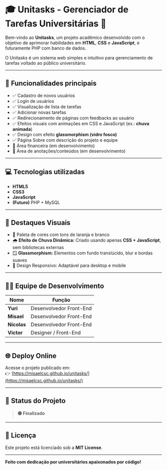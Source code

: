 # 🎓 Unitasks - Gerenciador de Tarefas Universitárias 🦊

Bem-vindo ao **Unitasks**, um projeto acadêmico desenvolvido com o objetivo de aprimorar habilidades em **HTML**, **CSS** e **JavaScript**, e futuramente PHP com banco de dados.

O Unitasks é um sistema web simples e intuitivo para gerenciamento de tarefas voltado ao público universitário.

---

## 🚀 Funcionalidades principais

- ✅ Cadastro de novos usuários
- ✅ Login de usuários
- ✅ Visualização de lista de tarefas
- ✅ Adicionar novas tarefas
- ✅ Redirecionamento de páginas com feedbacks ao usuário
- ✅ Efeitos visuais com animações em CSS e JavaScript (ex.: **chuva animada**)
- ✅ Design com efeito **glassmorphism (vidro fosco)**
- ✅ Página Sobre com descrição do projeto e equipe
- 🚧 Área financeira (em desenvolvimento)
- 🚧 Área de anotações/conteúdos (em desenvolvimento)

---

## 💻 Tecnologias utilizadas

- **HTML5**
- **CSS3**
- **JavaScript**
- **(Futuro)** PHP + MySQL

---

## 🌟 Destaques Visuais

- 🎨 Paleta de cores com tons de laranja e branco
- 🌧️ **Efeito de Chuva Dinâmica:** Criado usando apenas **CSS + JavaScript**, sem bibliotecas externas
- 🪟 **Glassmorphism:** Elementos com fundo translúcido, blur e bordas suaves
- 📱 Design Responsivo: Adaptável para desktop e mobile

---

## 👨‍💻 Equipe de Desenvolvimento

| Nome    | Função                      |
|-------- |---------------------------- |
| **Yuri**    | Desenvolvedor Front-End |
| **Misael**  | Desenvolvedor Front-End |
| **Nicolas** | Desenvolvedor Front-End |
| **Victor**  | Designer / Front-End    |

---

## 🌐 Deploy Online

Acesse o projeto publicado em:  
👉 [https://misaelcsc.github.io/unitasks/](https://misaelcsc.github.io/unitasks/)

---

## 📌 Status do Projeto

> **🟢 Finalizado**
> 
---

## 📃 Licença

Este projeto está licenciado sob a **MIT License**.

---

**Feito com dedicação por universitários apaixonados por código!**
